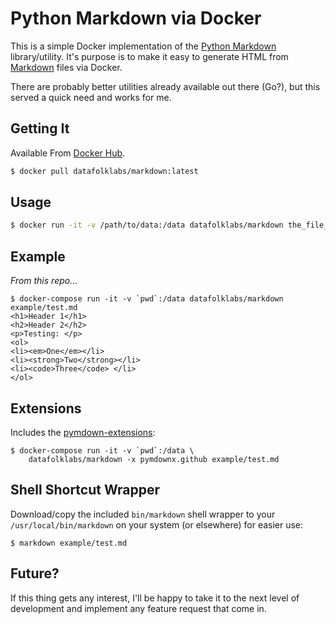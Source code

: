# Python Markdown via Docker

This is a simple Docker implementation of the [Python Markdown](https://pypi.python.org/pypi/Markdown) library/utility.  It's purpose is to make it easy to generate HTML from [Markdown](https://daringfireball.net/projects/markdown/) files via Docker.

There are probably better utilities already available out there (Go?), but this served a quick need and works for me.


## Getting It

Available From [Docker Hub](https://hub.docker.com/r/datafolklabs/markdown/).


```bash
$ docker pull datafolklabs/markdown:latest
```


## Usage

```bash
$ docker run -it -v /path/to/data:/data datafolklabs/markdown the_file_name.md
```


## Example

*From this repo...*

```
$ docker-compose run -it -v `pwd`:/data datafolklabs/markdown example/test.md
<h1>Header 1</h1>
<h2>Header 2</h2>
<p>Testing: </p>
<ol>
<li><em>One</em></li>
<li><strong>Two</strong></li>
<li><code>Three</code> </li>
</ol>
```


## Extensions

Includes the [pymdown-extensions](http://facelessuser.github.io/pymdown-extensions/):

```
$ docker-compose run -it -v `pwd`:/data \
    datafolklabs/markdown -x pymdownx.github example/test.md
```


## Shell Shortcut Wrapper

Download/copy the included `bin/markdown` shell wrapper to your `/usr/local/bin/markdown` on your system (or elsewhere) for easier use:

```
$ markdown example/test.md
```


## Future?

If this thing gets any interest, I'll be happy to take it to the next level of development and implement any feature request that come in.

